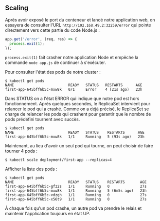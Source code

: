 ## Scaling

Après avoir exposé le port du conteneur et lancé notre application web, on essayera de consulter l'URL `http://192.168.49.2:32259/error` qui pointe directement vers cette partie du code Node.js :

```js 
app.get('/error', (req, res) => {
  process.exit(1);
});
```

`process.exit(1)` fait crasher notre application Node et empêche la commande `node app.js` de continuer à s'exécuter.

Pour consulter l'état des pods de notre cluster :

```
$ kubectl get pods
NAME                         READY   STATUS   RESTARTS      AGE
first-app-645bff6b5c-mxw8k   0/1     Error    4 (21s ago)   23h
```

Dans STATUS on a l'état ERROR qui indique que notre pod est hors fonctionnement.
Après quelques secondes, le ReplicaSet intervient pour relancer le pod qui a crashé.
Comme on a déjà précisé, le ReplicaSet se charge de relancer les pods qui crashent pour garantir que le nombre de pods prédéfini tournent avec succès.

```
$ kubectl get pods
NAME                         READY   STATUS    RESTARTS      AGE
first-app-645bff6b5c-mxw8k   1/1     Running   5 (93s ago)   23h
```

Maintenant, au lieu d'avoir un seul pod qui tourne, on peut choisir de faire tourner 4 pods :

``` 
$ kubectl scale deployment/first-app --replicas=4
```

Afficher la liste des pods :

```
$ kubectl get pods
NAME                         READY   STATUS    RESTARTS       AGE
first-app-645bff6b5c-gfz2s   1/1     Running   0              27s
first-app-645bff6b5c-mxw8k   1/1     Running   5 (6m5s ago)   23h
first-app-645bff6b5c-vdzgh   1/1     Running   0              27s
first-app-645bff6b5c-x56t9   1/1     Running   0              27s
```

À chaque fois qu'un pod crashe, un autre pod va prendre le relais et maintenir l'application toujours en état UP.



